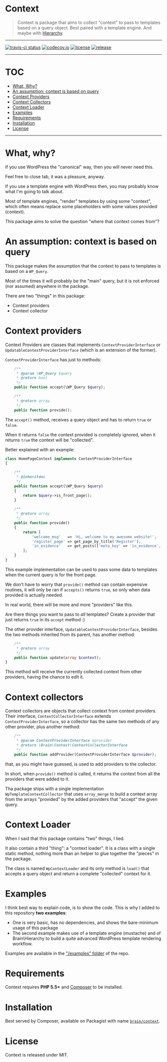 Context
=========

> Context is package that aims to collect "context" to pass to templates based on a query object.
> Best paired with a template engine. And maybe with [Hierarchy](https://github.com/Brain-WP/Hierarchy).

----------

[![travis-ci status](https://img.shields.io/travis/Brain-WP/Context.svg?style=flat-square)](https://travis-ci.org/Brain-WP/Context)
[![codecov.io](https://img.shields.io/codecov/c/github/Brain-WP/Context.svg?style=flat-square)](http://codecov.io/github/Brain-WP/Context?branch=master)
[![license](https://img.shields.io/packagist/l/brain/context.svg?style=flat-square)](http://opensource.org/licenses/MIT)
[![release](https://img.shields.io/github/release/Brain-WP/Context.svg?style=flat-square)](https://github.com/Brain-WP/Context/releases/latest)

----------

# TOC

- [What, Why?](#what-why)
- [An assumption: context is based on query](#an-assumption-context-is-based-on-query)
- [Context Providers](#context-providers)
- [Context Collectors](#context-collectors)
- [Context Loader](#context-loader)
- [Examples](#examples)
- [Requirements](#requirements)
- [Installation](#installation)
- [License](#license)

----------

# What, why?

If you use WordPress the "canonical" way, then you will never need this.

Feel free to close tab, it was a pleasure, anyway.

If you use a template engine with WordPress then, you may probably know what I'm going to talk about.

Most of template engines, "render" templates by using some "context", which often means replace some
placeholders with some values provided (context).

This package aims to solve the question "where that context comes from"?
 
# An assumption: context is based on query

This package makes the assumption that the context to pass to templates is based on a `WP_Query`.

Most of the times it will probably be the "main" query, but it is not enforced (nor assumed) anywhere
in the package.

There are two "things" in this package:

- Context providers
- Context collector

# Context providers

Context Providers are classes that implements `ContextProviderInterface` or `UpdatableContextProviderInterface`
(which is an extension of the former).

`ContextProviderInterface` has just to methods:

```php
    /**
     * @param \WP_Query $query
     * @return bool
     */
    public function accept(\WP_Query $query);

    /**
     * @return array
     */
    public function provide();
```

The `accept()` method, receives a query object and has to return `true` or `false`.

When it returns `false` the context provided is completely ignored, when it returns `true` the context
will be "collected".

Better explained with an example:

```php
class HomePageContext implements ContextProviderInterface
{

    /**
     * @inheritdoc
     */
    public function accept(\WP_Query $query)
    {
        return $query->is_front_page();
    }

    /**
     * @return array
     */
    public function provide()
    {
        return [
            'welcome_msg'   => 'Hi, welcome to my awesome website!',
            'register_page' => get_page_by_title('Register'),
            'in_evidence'   => get_posts(['meta_key' => 'in_evidence', 'meta_value' => 1]),
        ];
    }
}
```

This example implementation can be used to pass some data to templates when the current query is for
the front page.

We don't have to worry that `provide()` method can contain expensive routines, it will only be
ran if `accepts()` returns `true`, so only when data provided is actually needed.

In real world, there will be more and more "providers" like this.

Are there things you want to pass to _all_ templates? Create a provider that just returns `true` in
its `accept` method :)

The other provider interface, `UpdatableContextProviderInterface`, besides the two methods inherited 
from its parent, has another method:

```php
    /**
     * @return array
     */
    public function update(array $context);
}
```


This method will receive the currently collected context from other providers, having the chance to 
edit it.

# Context collectors

Context collectors are objects that collect context from context providers.
Their interface, `ContextCollectorInterface` extends `ContextProviderInterface`, so a collector has
the same two methods of any other provider, plus another method:

```php
    /**
     * @param ContextProviderInterface $provider
     * @return \Brain\Context\ContextCollectorInterface
     */
    public function addProvider(ContextProviderInterface $provider);
```

that, as you might have guessed, is used to add providers to the collector.

In short, when `provide()` method is called, it returns the context from all the providers that
were added to it.

Tha package ships with a single implementation `WpTemplateContextCollector` that uses `array_merge`
to build a context array from the arrays "provided" by the added providers that "accept" the given query.

# Context Loader

When I said that this package contains "two" things, I lied.

It also contain a third "thing": a "context loader". It is a class with a single static method, 
nothing more than an helper to glue together the "pieces" in the package.

The class is named `WpContextLoader` and its only method is `load()` that accepts a query object
and return a complete "collected" context for it.

# Examples

I think best way to explain code, is to show the code. This is why I added to this repository
**two examples**:

- One is very basic, has no dependencies, and shows the bare-minimum usage of this package
- The second example makes use of a template engine (mustache) and of Brain\Hierarchy to build a
  quite advanced WordPress template rendering workflow.

Examples are available in the ["/examples" folder](https://github.com/Brain-WP/Context/tree/master/examples)
of the repo.

# Requirements

Context requires **PHP 5.5+** and [Composer](https://getcomposer.org/) to be installed.


# Installation

Best served by Composer, available on Packagist with name [`brain/context`](https://packagist.org/packages/brain/context).

# License

Context is released under MIT.
